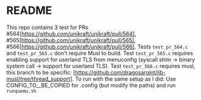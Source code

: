# README
This repo contains 3 test for PRs #564[https://github.com/unikraft/unikraft/pull/564], #565[https://github.com/unikraft/unikraft/pull/565], #566[https://github.com/unikraft/unikraft/pull/566].
Tests `test_pr_564.c` and `test_pr_565.c` don't require Musl to build.
Test `test_pr_565.c` requires enabling support for userland TLS from menuconfig (syscall shim -> binary system call -> support for userland TLS).
Test `test_pr_566.c` requires musl, this branch to be specific: [https://github.com/dragosargint/lib-musl/tree/thread_support].
To run with the same setup as I did:
Use CONFIG_TO__BE_COPIED for .config (but modify the paths) and run `runquemu.sh`
